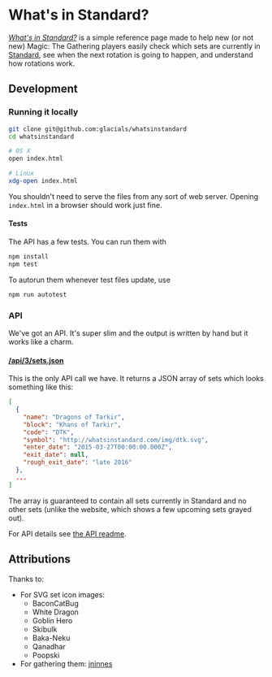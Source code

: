 # What's in Standard?
*[What's in Standard?][0]* is a simple reference page made to help new (or not new) Magic: The Gathering players easily
check which sets are currently in [Standard][1], see when the next rotation is going to happen, and understand how
rotations work.

## Development

### Running it locally
```bash
git clone git@github.com:glacials/whatsinstandard
cd whatsinstandard

# OS X
open index.html

# Linux
xdg-open index.html
```

You shouldn't need to serve the files from any sort of web server. Opening `index.html` in a browser should work just
fine.

#### Tests
The API has a few tests. You can run them with

```bash
npm install
npm test
```

To autorun them whenever test files update, use

```bash
npm run autotest
```

### API
We've got an API. It's super slim and the output is written by hand but it works like a charm.

#### [/api/3/sets.json][5]

This is the only API call we have. It returns a JSON array of sets which looks something like this:

```json
[
  {
    "name": "Dragons of Tarkir",
    "block": "Khans of Tarkir",
    "code": "DTK",
    "symbol": "http://whatsinstandard.com/img/dtk.svg",
    "enter_date": "2015-03-27T00:00:00.000Z",
    "exit_date": null,
    "rough_exit_date": "late 2016"
  },
  ...
]
```

The array is guaranteed to contain all sets currently in Standard and no other sets (unlike the website, which shows a
few upcoming sets grayed out).

For API details see [the API readme][6].

## Attributions
Thanks to:

* For SVG set icon images:
  * BaconCatBug
  * White Dragon
  * Goblin Hero
  * Skibulk
  * Baka-Neku
  * Qanadhar
  * Poopski
* For gathering them: [jninnes][7]

[0]: http://whatsinstandard.com/
[1]: http://magic.wizards.com/en/content/standard-formats-magic-gathering 
[2]: http://mtgimage.com/
[3]: http://gatherer.wizards.com/Handlers/Image.ashx?type=symbol&set=RTR&size=large&rarity=C
[4]: https://github.com/bower/bower
[5]: http://whatsinstandard.com/api/3/sets.json
[6]: https://github.com/glacials/whatsinstandard/blob/gh-pages/api
[7]: https://github.com/jninnes/mtgicons
